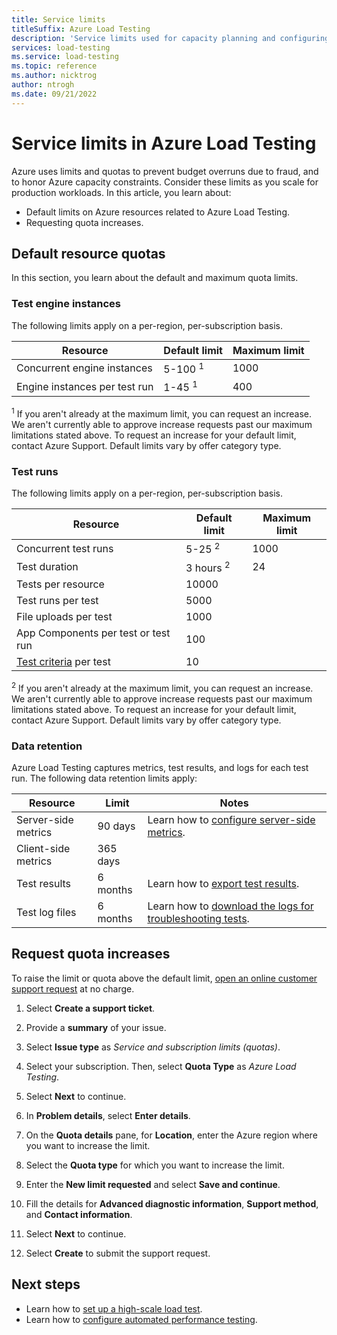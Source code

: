 ```yaml
---
title: Service limits
titleSuffix: Azure Load Testing
description: 'Service limits used for capacity planning and configuring high-scale load tests in Azure Load Testing.'
services: load-testing
ms.service: load-testing
ms.topic: reference
ms.author: nicktrog
author: ntrogh
ms.date: 09/21/2022
---
```


# Service limits in Azure Load Testing

Azure uses limits and quotas to prevent budget overruns due to fraud, and to honor Azure capacity constraints. Consider these limits as you scale for production workloads. In this article, you learn about:

- Default limits on Azure resources related to Azure Load Testing.
- Requesting quota increases.

## Default resource quotas

In this section, you learn about the default and maximum quota limits.

### Test engine instances

The following limits apply on a per-region, per-subscription basis.

| Resource  | Default limit | Maximum limit |
|---------|---------|---------|
| Concurrent engine instances |     5-100 <sup>1</sup>    |     1000    |
| Engine instances per test run | 1-45 <sup>1</sup> |  400   | 

<sup>1</sup> If you aren't already at the maximum limit, you can request an increase. We aren't currently able to approve increase requests past our maximum limitations stated above. To request an increase for your default limit, contact Azure Support. Default limits vary by offer category type.

### Test runs

The following limits apply on a per-region, per-subscription basis.

| Resource  | Default limit |  Maximum limit |
|---------|---------|---------|
| Concurrent test runs | 5-25 <sup>2</sup> |     1000    |
| Test duration | 3 hours <sup>2</sup> | 24 |
| Tests per resource | 10000 | |
| Test runs per test | 5000 | |
| File uploads per test | 1000 | |
| App Components per test or test run | 100 | |
| [Test criteria](./how-to-define-test-criteria.md#load-test-fail-criteria) per test | 10 | |

<sup>2</sup> If you aren't already at the maximum limit, you can request an increase. We aren't currently able to approve increase requests past our maximum limitations stated above. To request an increase for your default limit, contact Azure Support. Default limits vary by offer category type.

### Data retention

Azure Load Testing captures metrics, test results, and logs for each test run. The following data retention limits apply:

| Resource | Limit | Notes |
|----------|-------|-------|
| Server-side metrics | 90 days | Learn how to [configure server-side metrics](./how-to-monitor-server-side-metrics.md). |
| Client-side metrics | 365 days | |
| Test results | 6 months | Learn how to [export test results](./how-to-export-test-results.md). |
| Test log files | 6 months | Learn how to [download the logs for troubleshooting tests](./how-to-troubleshoot-failing-test.md). |

## Request quota increases

To raise the limit or quota above the default limit, [open an online customer support request](https://portal.azure.com/#blade/Microsoft_Azure_Support/HelpAndSupportBlade/newsupportrequest) at no charge.

1. Select **Create a support ticket**.

1. Provide a **summary** of your issue.

1. Select **Issue type** as *Service and subscription limits (quotas)*.

1. Select your subscription. Then, select **Quota Type** as *Azure Load Testing*.

1. Select **Next** to continue.

1. In **Problem details**, select **Enter details**.

1. On the **Quota details** pane, for **Location**, enter the Azure region where you want to increase the limit.

1. Select the **Quota type** for which you want to increase the limit.

1. Enter the **New limit requested** and select **Save and continue**.

1. Fill the details for **Advanced diagnostic information**, **Support method**, and **Contact information**.

1. Select **Next** to continue.

1. Select **Create** to submit the support request.

## Next steps

- Learn how to [set up a high-scale load test](./how-to-high-scale-load.md).
- Learn how to [configure automated performance testing](./tutorial-identify-performance-regression-with-cicd.md).
